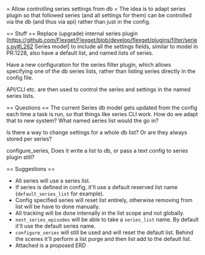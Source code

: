 = Allow controlling series settings from db =
The idea is to adapt series plugin so that followed series (and all settings for them) can be controlled via the db (and thus via api) rather than just in the config.

== Stuff ==
Replace (upgrade) internal series plugin [https://github.com/Flexget/Flexget/blob/develop/flexget/plugins/filter/series.py#L262 Series model] to include all the settings fields, similar to model in PR:1228, also have a default list, and named lists of series.

Have a new configuration for the series filter plugin, which allows specifying one of the db series lists, rather than listing series directly in the config file.

API/CLI etc. are then used to control the series and settings in the named series lists.

== Questions ==
The current Series db model gets updated from the config each time a task is run, so that things like series CLI work. How do we adapt that to new system? What named series list would the go in?

Is there a way to change settings for a whole db list? Or are they always stored per series?

configure_series, Does it write a list to db, or pass a text config to series plugin still?


== Suggestions ==
* All series will use a series list.
* If series is defined in config, it'll use a default reserved list name (`default_series_list` for example).
* Config specified series will reset list entirely, otherwise removing from list will be have to done manually.
* All tracking will be done internally in the list scope and not globally.
* `next_series_episodes` will be able to take a `series_list` name. By default it'll use the default series name.
* `configure_series` will still be used and will reset the default list. Behind the scenes it'll perform a list purge and then list add to the default list.
* Attached is a proposed ERD